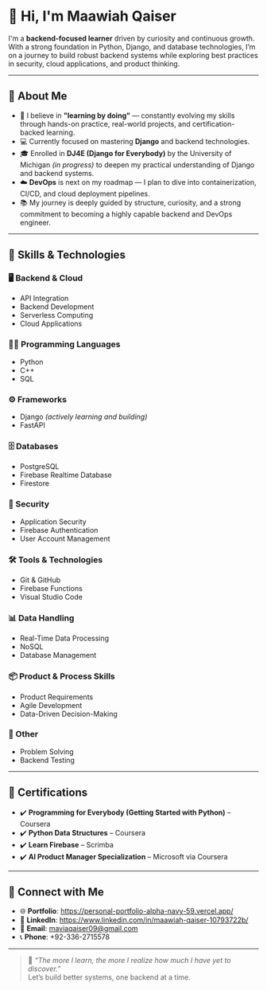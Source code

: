 # 👋 Hi, I'm Maawiah Qaiser

I'm a **backend-focused learner** driven by curiosity and continuous growth. With a strong foundation in Python, Django, and database technologies, I’m on a journey to build robust backend systems while exploring best practices in security, cloud applications, and product thinking.

---

## 🚀 About Me

- 🧠 I believe in **"learning by doing"** — constantly evolving my skills through hands-on practice, real-world projects, and certification-backed learning.
- 💻 Currently focused on mastering **Django** and backend technologies.
- 🎓 Enrolled in **DJ4E (Django for Everybody)** by the University of Michigan *(in progress)* to deepen my practical understanding of Django and backend systems.
- ☁️ **DevOps** is next on my roadmap — I plan to dive into containerization, CI/CD, and cloud deployment pipelines.
- 📚 My journey is deeply guided by structure, curiosity, and a strong commitment to becoming a highly capable backend and DevOps engineer.

---

## 🔧 Skills & Technologies

### 🖥 Backend & Cloud
- API Integration  
- Backend Development  
- Serverless Computing  
- Cloud Applications  

### 👨‍💻 Programming Languages
- Python  
- C++  
- SQL  

### ⚙ Frameworks
- Django *(actively learning and building)*  
- FastAPI  

### 🗄 Databases
- PostgreSQL  
- Firebase Realtime Database  
- Firestore  

### 🔐 Security
- Application Security  
- Firebase Authentication  
- User Account Management  

### 🛠 Tools & Technologies
- Git & GitHub  
- Firebase Functions  
- Visual Studio Code  

### 📊 Data Handling
- Real-Time Data Processing  
- NoSQL  
- Database Management  

### 📦 Product & Process Skills
- Product Requirements  
- Agile Development  
- Data-Driven Decision-Making  

### 🧩 Other
- Problem Solving  
- Backend Testing  

---

## 📜 Certifications

- ✔️ **Programming for Everybody (Getting Started with Python)** – Coursera  
- ✔️ **Python Data Structures** – Coursera  
- ✔️ **Learn Firebase** – Scrimba  
- ✔️ **AI Product Manager Specialization** – Microsoft via Coursera  

---

## 🔗 Connect with Me

- 🌐 **Portfolio**: https://personal-portfolio-alpha-navy-59.vercel.app/
- 💼 **LinkedIn**:  https://www.linkedin.com/in/maawiah-qaiser-10793722b/
- 📧 **Email**: maviaqaiser09@gmail.com
- 📞 **Phone**: +92-336-2715578

---

> 🧭 *“The more I learn, the more I realize how much I have yet to discover.”*  
> Let’s build better systems, one backend at a time.

